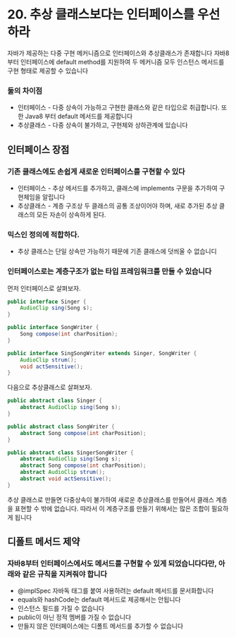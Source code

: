 # 20. 추상 클래스보다는 인터페이스를 우선하라
자바가 제공하는 다중 구현 메커니즘으로 인터페이스와 추상클래스가 존재합니다
자바8부터 인터페이스에 default method를 지원하여 두 메커니즘 모두 인스턴스 메서드를 구현 형태로 제공할 수 있습니다

### 둘의 차이점
* 인터페이스 - 다중 상속이 가능하고 구현한 클래스와 같은 타입으로 취급합니다. 또한 Java8 부터 default 메서드를 제공합니다
* 추상클래스 - 다중 상속이 불가하고, 구현체와 상하관계에 있습니다


## 인터페이스 장점
### 기존 클래스에도 손쉽게 새로운 인터페이스를 구현할 수 있다
* 인터페이스 - 추상 메서드를 추가하고, 클래스에 implements 구문을 추가하여 구현체임을 알립니다
* 추상클래스 - 계층 구조상 두 클래스의 공통 조상이어야 하며, 새로 추가된 추상 클래스의 모든 자손이 상속하게 된다.
### 믹스인 정의에 적합하다.
* 추상 클래스는 단일 상속만 가능하기 때문에 기존 클래스에 덧씌울 수 없습니디
### 인터페이스로는 계층구조가 없는 타입 프레임워크를 만들 수 있습니다
먼저 인터페이스로 살펴보자.
```java
public interface Singer {
    AudioClip sing(Song s);
}

public interface SongWriter {
    Song compose(int charPosition);
}

public interface SingSongWriter extends Singer, SongWriter {
    AudioClip strum();
    void actSensitive();
}
```


다음으로 추상클래스로 살펴보자.
```java
public abstract class Singer {
    abstract AudioClip sing(Song s);
}

public abstract class SongWriter {
    abstract Song compose(int charPosition);
}

public abstract class SingerSongWriter {
    abstract AudioClip sing(Song s);
    abstract Song compose(int charPosition);
    abstract AudioClip strum();
    abstract void actSensitive();
}
```
추상 클래스로 만들면 다중상속이 불가하여 새로운 추상클래스를 만들어서 클래스 계층을 표현할 수 밖에 없습니다. 따라서 이 계층구조를 만들기 위해서는 많은 조합이 필요하게 됩니다


## 디폴트 메서드 제약
### 자바8부터 인터페이스에서도 메서드를 구현할 수 있게 되었습니다다만, 아래와 같은 규칙을 지켜줘야 합니다
* @implSpec 자바독 태그를 붙여 사용하려는 default 메서드를 문서화합니다
* equals와 hashCode는 default 메서드로 제공해서는 안됩니다
* 인스턴스 필드를 가질 수 없습니다
* public이 아닌 정적 멤버를 가질 수 없습니다
* 만들지 않은 인터페이스에는 디폴트 메서드를 추가할 수 없습니다



